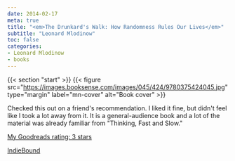 ```yaml
---
date: 2014-02-17
meta: true
title: "<em>The Drunkard's Walk: How Randomness Rules Our Lives</em>"
subtitle: "Leonard Mlodinow"
toc: false
categories:
- Leonard Mlodinow
- books
---
```


{{< section "start" >}}
{{< figure src="https://images.booksense.com/images/045/424/9780375424045.jpg" type="margin" label="mn-cover" alt="Book cover" >}}

Checked this out on a friend's recommendation. I liked it fine, but didn't feel like I took a lot away from it. It is a general-audience book and a lot of the material was already familiar from "Thinking, Fast and Slow."

[My Goodreads rating: 3 stars](https://www.goodreads.com/review/show/858647147)  

[IndieBound](https://www.indiebound.org/book/9780375424045)

